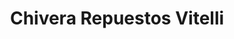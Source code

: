 ---
title: "Chivera Repuestos Vitelli"
url: /caracas/chivera-repuestos-vitelli/
shop: piezas de automóviles
---
